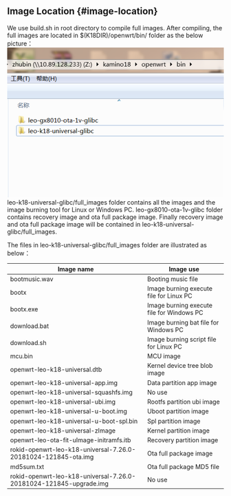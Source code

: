 ## Image Location {#image-location}

We use build.sh in root directory to compile full images. After compiling, the full images are located in $(K18DIR)/openwrt/bin/ folder as the below picture：
![](assets/image.png)
leo-k18-universal-glibc/full_images folder contains all the images and the image burning tool for Linux or Windows PC. leo-gx8010-ota-1v-glibc folder contains recovery image and ota full package image. Finally recovery image and ota full package image will be contained in leo-k18-universal-glibc/full_images.

The files in leo-k18-universal-glibc/full_images folder are illustrated as below：

| **Image name** | **Image use** |
| --- | --- |
| bootmusic.wav | Booting music file |
| bootx | Image burning execute file for Linux PC |
| bootx.exe | Image burning execute file for Windows PC |
| download.bat | Image burning bat file for Windows PC |
| download.sh | Image burning script file for Linux PC |
| mcu.bin | MCU image |
| openwrt-leo-k18-universal.dtb | Kernel device tree blob image |
| openwrt-leo-k18-universal-app.img | Data partition app image |
| openwrt-leo-k18-universal-squashfs.img | No use |
| openwrt-leo-k18-universal-ubi.img | Rootfs partition ubi image |
| openwrt-leo-k18-universal-u-boot.img | Uboot partition image |
| openwrt-leo-k18-universal-u-boot-spl.bin | Spl partition image |
| openwrt-leo-k18-universal-zImage | Kernel partition image |
| openwrt-leo-ota-fit-uImage-initramfs.itb | Recovery partition image |
| rokid-openwrt-leo-k18-universal-7.26.0-20181024-121845-ota.img | Ota full package image |
| md5sum.txt | Ota full package MD5 file |
| rokid-openwrt-leo-k18-universal-7.26.0-20181024-121845-upgrade.img | No use |